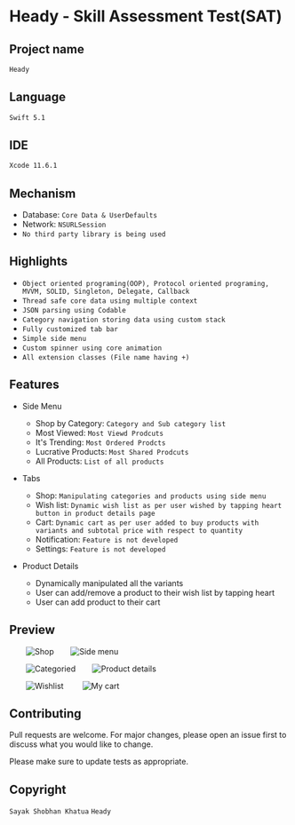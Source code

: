 # Heady ​- ​Skill ​Assessment ​Test ​(SAT)

## Project name 
```bash
Heady
```
## Language 
```bash
Swift 5.1
```
## IDE  
```bash
Xcode 11.6.1
```

## Mechanism  

- Database: `Core Data & UserDefaults`
- Network: `NSURLSession`
- `No third party library is being used`

## Highlights  

- `Object oriented programing(OOP), Protocol oriented programing, MVVM, SOLID, Singleton, Delegate, Callback `
- `Thread safe core data using multiple context`
- `JSON parsing using Codable`
- `Category navigation storing data using custom stack`
- `Fully customized tab bar`
- `Simple side menu`
- `Custom spinner using core animation` 
- `All extension classes (File name having +)`

## Features

- Side Menu
  - Shop by Category: `Category and Sub category list`
  - Most Viewed: `Most Viewd Prodcuts`
  - It's Trending: `Most Ordered Prodcts`
  - Lucrative Products: `Most Shared Prodcuts`
  - All Products: `List of all products`

- Tabs
  - Shop: `Manipulating categories and products using side menu` 
  - Wish list: `Dynamic wish list as per user wished by tapping heart button in product details page`
  - Cart: `Dynamic cart as per user added to buy products with variants and subtotal price with respect to quantity`
  - Notification: `Feature is not developed`
  - Settings: `Feature is not developed`

- Product Details
  - Dynamically manipulated all the variants
  - User can add/remove a product to their wish list by tapping heart 
  - User can add product to their cart

## Preview

<img src="ScreenShots/shop.png" title="Shop" hspace="30"/><img src="ScreenShots/sidemenu.png" title="Side menu"/>

<img src="ScreenShots/categories.png" title="Categoried" hspace="30"/><img src="ScreenShots/productdetails.png" title="Product details"/>

<img src="ScreenShots/wishlist.png" title="Wishlist" hspace="30"/> <img src="ScreenShots/mycart.png" title="My cart"/>


## Contributing
Pull requests are welcome. For major changes, please open an issue first to discuss what you would like to change.

Please make sure to update tests as appropriate.

## Copyright
`Sayak Shobhan Khatua` `Heady`
